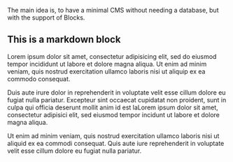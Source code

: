 <!-- 
block: jumbotron
values: 
    headline: Reboot CMS
    lead: A Bootstrap 4 concentric, flat file, markdown CMS in PHP
    buttonText: Learn more
    buttonLink: /documentation
-->
The main idea is, to have a minimal CMS without needing a database, but with the support
of Blocks.

<!-- block: markdown -->
## This is a markdown block

Lorem ipsum dolor sit amet, consectetur adipisicing elit, sed do eiusmod 
tempor incididunt ut labore et dolore magna aliqua. Ut enim ad minim veniam, 
quis nostrud exercitation ullamco laboris nisi ut aliquip ex ea 
commodo consequat. 

Duis aute irure dolor in reprehenderit in voluptate velit esse cillum 
dolore eu fugiat nulla pariatur. Excepteur sint occaecat cupidatat non 
proident, sunt in culpa qui officia deserunt mollit anim id est laLorem 
ipsum dolor sit amet, consectetur adipisici elit, sed eiusmod tempor 
incidunt ut labore et dolore magna aliqua. 

Ut enim ad minim veniam, quis nostrud exercitation ullamco laboris 
nisi ut aliquid ex ea commodi consequat. Quis aute iure reprehenderit 
in voluptate velit esse cillum dolore eu fugiat nulla pariatur. 
